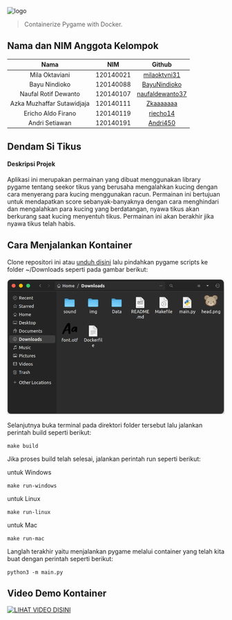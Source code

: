 <img alt="logo" src="https://raw.githubusercontent.com/riecho14/Docker-Dendam-Si-Tikus/image_assets/logo.svg" width="400">

> Containerize Pygame with Docker.

## Nama dan NIM Anggota Kelompok
| Nama | NIM | Github |
| :---: | :---: | :---: |
| Mila Oktaviani             | 120140021 | [milaoktvni31](https://github.com/milaoktvni31)           |
| Bayu Nindioko              | 120140088 | [BayuNindioko](https://github.com/BayuNindioko)           |
| Naufal Rotif Dewanto       | 120140107 | [naufaldewanto37](https://github.com/naufaldewanto37)     |
| Azka Muzhaffar Sutawidjaja | 120140111 | [Zkaaaaaaa](https://github.com/Zkaaaaaaa)                 |
| Ericho Aldo Firano         | 120140119 | [riecho14](https://github.com/riecho14)                   |
| Andri Setiawan             | 120140191 | [Andri450](https://github.com/Andri450)                   |

## Dendam Si Tikus
#### Deskripsi Projek
Aplikasi ini merupakan permainan yang dibuat menggunakan library pygame tentang seekor tikus yang berusaha mengalahkan kucing dengan cara menyerang para kucing menggunakan racun. Permainan ini bertujuan untuk mendapatkan score sebanyak-banyaknya dengan cara menghindari dan mengalahkan para kucing yang berdatangan, nyawa tikus akan berkurang saat kucing menyentuh tikus. Permainan ini akan berakhir jika nyawa tikus telah habis.

## Cara Menjalankan Kontainer
Clone repositori ini atau [unduh disini](https://asset.kompas.com/crops/SV5q4gPkeD8YJTuzO31BqTr9DEI=/192x128:1728x1152/750x500/data/photo/2021/03/06/60436a28b258b.jpg) lalu pindahkan pygame scripts ke folder ~/Downloads seperti pada gambar berikut:

![1](https://github.com/riecho14/Docker-Dendam-Si-Tikus/blob/a2eb90dc3131332f08d6dcbeefd0014c4d22d89b/1.png)

Selanjutnya buka terminal pada direktori folder tersebut lalu jalankan perintah build seperti berikut:

    make build

Jika proses build telah selesai, jalankan perintah run seperti berikut:

untuk Windows

    make run-windows

untuk Linux

    make run-linux

untuk Mac

    make run-mac

Langlah terakhir yaitu menjalankan pygame melalui container yang telah kita buat dengan perintah seperti berikut:

    python3 -m main.py

## Video Demo Kontainer
[![LIHAT VIDEO DISINI](https://yt-embed.herokuapp.com/embed?v=ZRctNcWSxNk&ab)](https://www.youtube.com/watch?v=ZRctNcWSxNk&ab "Understandable Conversation Between Kobo and Crazy Dave 【Kobo Kanaeru Clip】")
